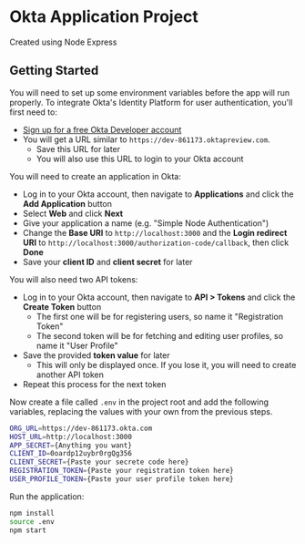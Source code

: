 # Okta Application Project
Created using Node Express

## Getting Started
You will need to set up some environment variables before the app will run properly.
To integrate Okta's Identity Platform for user authentication, you'll first need to:
* [Sign up for a free Okta Developer account](https://www.okta.com/developer/signup/)
* You will get a URL similar to `https://dev-861173.oktapreview.com`.
  * Save this URL for later
  * You will also use this URL to login to your Okta account

You will need to create an application in Okta:

* Log in to your Okta account, then navigate to **Applications** and click the **Add Application** button
* Select **Web** and click **Next**
* Give your application a name (e.g. "Simple Node Authentication")
* Change the **Base URI** to `http://localhost:3000` and the **Login redirect URI** to `http://localhost:3000/authorization-code/callback`, then click **Done**
* Save your **client ID** and **client secret** for later

You will also need two API tokens:

* Log in to your Okta account, then navigate to **API > Tokens** and click the **Create Token** button
  * The first one will be for registering users, so name it "Registration Token" 
  * The second token will be for fetching and editing user profiles, so name it "User Profile"
* Save the provided **token value** for later
  * This will only be displayed once. If you lose it, you will need to create another API token
* Repeat this process for the next token

Now create a file called `.env` in the project root and add the following variables, replacing the values with your own from the previous steps.

```bash
ORG_URL=https://dev-861173.okta.com
HOST_URL=http://localhost:3000
APP_SECRET={Anything you want}
CLIENT_ID=0oardp12uybr0rgQg356
CLIENT_SECRET={Paste your secrete code here}
REGISTRATION_TOKEN={Paste your registration token here}
USER_PROFILE_TOKEN={Paste your user profile token here}
```

Run the application:

```bash
npm install
source .env
npm start
```
